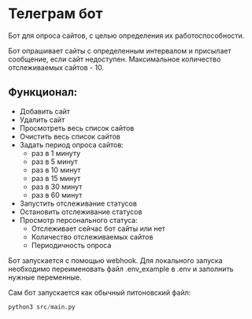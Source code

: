 # Телеграм бот
Бот для опроса сайтов, с целью определения их работоспособности.

Бот опрашивает сайты с определенным интервалом и присылает сообщение, если сайт недоступен.
Максимальное количество отслеживаемых сайтов - 10.

## Функционал:
- Добавить сайт
- Удалить сайт
- Просмотреть весь список сайтов
- Очистить весь список сайтов
- Задать период опроса сайтов:
    - раз в 1 минуту
    - раз в 5 минут
    - раз в 10 минут
    - раз в 15 минут
    - раз в 30 минут
    - раз в 60 минут
- Запустить отслеживание статусов
- Остановить отслеживание статусов
- Просмотр персонального статуса:
  - Отслеживает сейчас бот сайты или нет
  - Количество отслеживаемых сайтов
  - Периодичность опроса


Бот запускается с помощью webhook. Для локального запуска необходимо переименовать файл .env_example
в .env и заполнить нужные переменные. 

Сам бот запускается как обычный питоновский файл:
```python
python3 src/main.py
```
